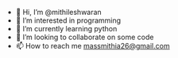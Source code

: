 - 👋 Hi, I’m @mithileshwaran
- 👀 I’m interested in programming
- 🌱 I’m currently learning python
- 💞️ I’m looking to collaborate on some code
- 📫 How to reach me massmithia26@gmail.com

<!---
mithileshwaran is a ✨ special ✨ repository because its `README.md` (this file) appears on your GitHub profile.
You can click the Preview link to take a look at your changes.
--->
